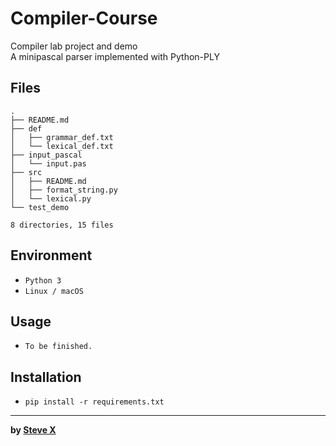 # Compiler-Course  
Compiler lab project and demo  
A minipascal parser implemented with Python-PLY  
  
## Files  
```  
.
├── README.md
├── def
│   ├── grammar_def.txt
│   └── lexical_def.txt
├── input_pascal
│   └── input.pas
├── src
│   ├── README.md
│   ├── format_string.py
│   └── lexical.py
└── test_demo

8 directories, 15 files
```  

## Environment
- `Python 3`
- `Linux / macOS`

## Usage  
- `To be finished.`  
  
## Installation  
- `pip install -r requirements.txt`  
  
  
  
---  
**by [Steve X](https://github.com/Steve-Xyh)**  
  